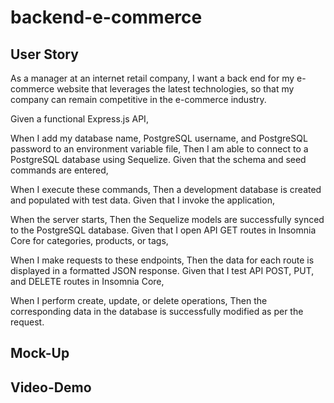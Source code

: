 # backend-e-commerce


## User Story

As a manager at an internet retail company,
I want a back end for my e-commerce website that leverages the latest technologies,
so that my company can remain competitive in the e-commerce industry.


Given a functional Express.js API,

When I add my database name, PostgreSQL username, and PostgreSQL password to an environment variable file,
Then I am able to connect to a PostgreSQL database using Sequelize.
Given that the schema and seed commands are entered,

When I execute these commands,
Then a development database is created and populated with test data.
Given that I invoke the application,

When the server starts,
Then the Sequelize models are successfully synced to the PostgreSQL database.
Given that I open API GET routes in Insomnia Core for categories, products, or tags,

When I make requests to these endpoints,
Then the data for each route is displayed in a formatted JSON response.
Given that I test API POST, PUT, and DELETE routes in Insomnia Core,

When I perform create, update, or delete operations,
Then the corresponding data in the database is successfully modified as per the request.

## Mock-Up

## Video-Demo